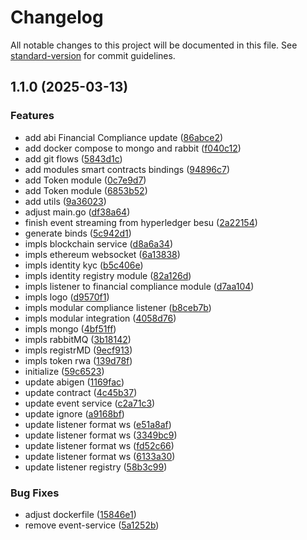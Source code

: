 # Changelog

All notable changes to this project will be documented in this file. See [standard-version](https://github.com/conventional-changelog/standard-version) for commit guidelines.

## 1.1.0 (2025-03-13)


### Features

* add abi Financial Compliance update ([86abce2](https://github.com/rwa-hub/monitor-service/commit/86abce2ae876ff7d5681fe12480836b8e42a10b7))
* add docker compose to mongo and rabbit ([f040c12](https://github.com/rwa-hub/monitor-service/commit/f040c12b68a215cdd7cceb4996631ee0436b7937))
* add git flows ([5843d1c](https://github.com/rwa-hub/monitor-service/commit/5843d1c478ad6b8dd0c6ac274efa2bbfa5c3d0eb))
* add modules smart contracts bindings ([94896c7](https://github.com/rwa-hub/monitor-service/commit/94896c746796bae88285ea04ba13637a739c1e1a))
* add Token module ([0c7e9d7](https://github.com/rwa-hub/monitor-service/commit/0c7e9d724642f40571fe87162a5461cea1feac2c))
* add Token module ([6853b52](https://github.com/rwa-hub/monitor-service/commit/6853b529070ba56836cf9c9604278bc136bd92a1))
* add utils ([9a36023](https://github.com/rwa-hub/monitor-service/commit/9a36023d75934590c7d84dab02ccfec9380b7b46))
* adjust main.go ([df38a64](https://github.com/rwa-hub/monitor-service/commit/df38a647a5fcbd5d802d03fac1897b29184b72c1))
* finish event streaming from hyperledger besu ([2a22154](https://github.com/rwa-hub/monitor-service/commit/2a22154ace10a04841ec6a8f1d4e7734ed7adbcb))
* generate binds ([5c942d1](https://github.com/rwa-hub/monitor-service/commit/5c942d11bcf4ce0e799515ebbf28dfd52762670a))
* impls blockchain service ([d8a6a34](https://github.com/rwa-hub/monitor-service/commit/d8a6a34e4aafe5a7b52cfefbc8f2406c5f2c1699))
* impls ethereum websocket ([6a13838](https://github.com/rwa-hub/monitor-service/commit/6a13838d2c492e229db64969ea479fcc63dfa571))
* impls identity kyc ([b5c406e](https://github.com/rwa-hub/monitor-service/commit/b5c406e213a5323f511b1a166bf998296fe2a2ab))
* impls identity registry module ([82a126d](https://github.com/rwa-hub/monitor-service/commit/82a126d1237073326ca302a162a24da18a5aef97))
* impls listener to financial compliance module ([d7aa104](https://github.com/rwa-hub/monitor-service/commit/d7aa1044eff2908e89e20010e3f17ac27b70346b))
* impls logo ([d9570f1](https://github.com/rwa-hub/monitor-service/commit/d9570f13dc929fc0005c456c23772fa5fada526b))
* impls modular compliance listener ([b8ceb7b](https://github.com/rwa-hub/monitor-service/commit/b8ceb7b16e0e1094b03f6c35ffa90d447396ddc7))
* impls modular integration ([4058d76](https://github.com/rwa-hub/monitor-service/commit/4058d762dcfbb169783c0b04a5e1a7f785b39098))
* impls mongo ([4bf51ff](https://github.com/rwa-hub/monitor-service/commit/4bf51ff3fa73ae1a49cbb835a70f237f8a92993c))
* impls rabbitMQ ([3b18142](https://github.com/rwa-hub/monitor-service/commit/3b181423e425651a9d716285344986af85c45523))
* impls registrMD ([9ecf913](https://github.com/rwa-hub/monitor-service/commit/9ecf91351bc1467addf5bf929ec1a94eae1a7ea5))
* impls token rwa ([139d78f](https://github.com/rwa-hub/monitor-service/commit/139d78f3061f4691316e251bc6b6fd0f5af260f0))
* initialize ([59c6523](https://github.com/rwa-hub/monitor-service/commit/59c65237376f285235aba360514e8fd99e020ef4))
* update abigen ([1169fac](https://github.com/rwa-hub/monitor-service/commit/1169fac0c551863d423b0715597c480506d4193a))
* update contract ([4c45b37](https://github.com/rwa-hub/monitor-service/commit/4c45b3713993b866e9bba038face8a432d532769))
* update event service ([c2a71c3](https://github.com/rwa-hub/monitor-service/commit/c2a71c3893efaaf0549b0737ad38257788687429))
* update ignore ([a9168bf](https://github.com/rwa-hub/monitor-service/commit/a9168bf24edfe61065b37786585b7a47dd0b27df))
* update listener format ws ([e51a8af](https://github.com/rwa-hub/monitor-service/commit/e51a8afa6abe70370fda400a725e5a0e504d13df))
* update listener format ws ([3349bc9](https://github.com/rwa-hub/monitor-service/commit/3349bc9e78340d3befe55fbfdcd2c388a6607485))
* update listener format ws ([fd52c66](https://github.com/rwa-hub/monitor-service/commit/fd52c6651e4b2bdd0ab7be469526a0bd3f6f068c))
* update listener format ws ([6133a30](https://github.com/rwa-hub/monitor-service/commit/6133a303677d8b829e2a8efac25f74f7885a6f60))
* update listener registry ([58b3c99](https://github.com/rwa-hub/monitor-service/commit/58b3c99ad579995270e36f3cac58b5c2c5b5c776))


### Bug Fixes

* adjust dockerfile ([15846e1](https://github.com/rwa-hub/monitor-service/commit/15846e10b1283c5f43a3105b4096d44c5a1de867))
* remove event-service ([5a1252b](https://github.com/rwa-hub/monitor-service/commit/5a1252b0db53f123df58d2b42b42cc87643004d7))
